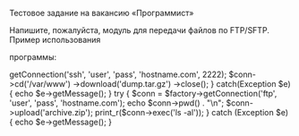 Тестовое задание на вакансию «Программист»

Напишите, пожалуйста, модуль  для передачи файлов по FTP/SFTP. Пример использования 

программы:

<?php

include 'file_transfer_lib.php';

use FileTransfer as FT;

$factory = new FT\Factory();

try

{

$conn = $factory->getConnection('ssh', 'user', 'pass', 'hostname.com', 2222);

$conn->cd('/var/www')

->download('dump.tar.gz')

->close();

}

catch(Exception $e)

{

echo $e->getMessage();

}

try

{

$conn = $factory->getConnection('ftp', 'user', 'pass', 'hostname.com');

echo $conn->pwd() . "\n";

$conn->upload('archive.zip');

print_r($conn->exec('ls -al'));

}

catch (Exception $e)

{

echo $e->getMessage();

}
